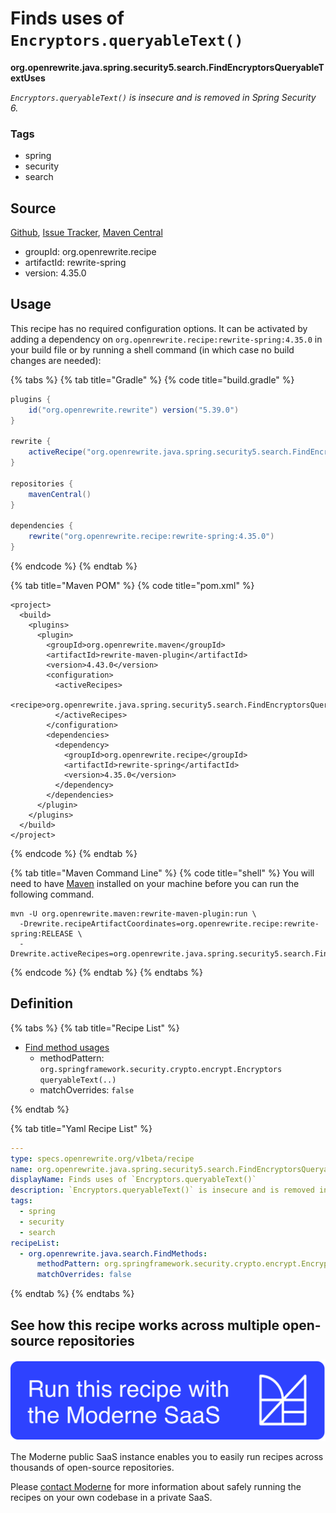 # Finds uses of `Encryptors.queryableText()`

**org.openrewrite.java.spring.security5.search.FindEncryptorsQueryableTextUses**

_`Encryptors.queryableText()` is insecure and is removed in Spring Security 6._

### Tags

* spring
* security
* search

## Source

[Github](https://github.com/openrewrite/rewrite-spring/blob/main/src/main/resources/META-INF/rewrite/spring-security-58.yml), [Issue Tracker](https://github.com/openrewrite/rewrite-spring/issues), [Maven Central](https://central.sonatype.com/artifact/org.openrewrite.recipe/rewrite-spring/4.35.0/jar)

* groupId: org.openrewrite.recipe
* artifactId: rewrite-spring
* version: 4.35.0


## Usage

This recipe has no required configuration options. It can be activated by adding a dependency on `org.openrewrite.recipe:rewrite-spring:4.35.0` in your build file or by running a shell command (in which case no build changes are needed): 

{% tabs %}
{% tab title="Gradle" %}
{% code title="build.gradle" %}
```groovy
plugins {
    id("org.openrewrite.rewrite") version("5.39.0")
}

rewrite {
    activeRecipe("org.openrewrite.java.spring.security5.search.FindEncryptorsQueryableTextUses")
}

repositories {
    mavenCentral()
}

dependencies {
    rewrite("org.openrewrite.recipe:rewrite-spring:4.35.0")
}
```
{% endcode %}
{% endtab %}

{% tab title="Maven POM" %}
{% code title="pom.xml" %}
```markup
<project>
  <build>
    <plugins>
      <plugin>
        <groupId>org.openrewrite.maven</groupId>
        <artifactId>rewrite-maven-plugin</artifactId>
        <version>4.43.0</version>
        <configuration>
          <activeRecipes>
            <recipe>org.openrewrite.java.spring.security5.search.FindEncryptorsQueryableTextUses</recipe>
          </activeRecipes>
        </configuration>
        <dependencies>
          <dependency>
            <groupId>org.openrewrite.recipe</groupId>
            <artifactId>rewrite-spring</artifactId>
            <version>4.35.0</version>
          </dependency>
        </dependencies>
      </plugin>
    </plugins>
  </build>
</project>
```
{% endcode %}
{% endtab %}

{% tab title="Maven Command Line" %}
{% code title="shell" %}
You will need to have [Maven](https://maven.apache.org/download.cgi) installed on your machine before you can run the following command.

```shell
mvn -U org.openrewrite.maven:rewrite-maven-plugin:run \
  -Drewrite.recipeArtifactCoordinates=org.openrewrite.recipe:rewrite-spring:RELEASE \
  -Drewrite.activeRecipes=org.openrewrite.java.spring.security5.search.FindEncryptorsQueryableTextUses
```
{% endcode %}
{% endtab %}
{% endtabs %}


## Definition

{% tabs %}
{% tab title="Recipe List" %}
* [Find method usages](../../../../java/search/findmethods.md)
  * methodPattern: `org.springframework.security.crypto.encrypt.Encryptors queryableText(..)`
  * matchOverrides: `false`

{% endtab %}

{% tab title="Yaml Recipe List" %}
```yaml
---
type: specs.openrewrite.org/v1beta/recipe
name: org.openrewrite.java.spring.security5.search.FindEncryptorsQueryableTextUses
displayName: Finds uses of `Encryptors.queryableText()`
description: `Encryptors.queryableText()` is insecure and is removed in Spring Security 6.
tags:
  - spring
  - security
  - search
recipeList:
  - org.openrewrite.java.search.FindMethods:
      methodPattern: org.springframework.security.crypto.encrypt.Encryptors queryableText(..)
      matchOverrides: false

```
{% endtab %}
{% endtabs %}

## See how this recipe works across multiple open-source repositories

[![Moderne Link Image](/.gitbook/assets/ModerneRecipeButton.png)](https://public.moderne.io/recipes/org.openrewrite.java.spring.security5.search.FindEncryptorsQueryableTextUses)

The Moderne public SaaS instance enables you to easily run recipes across thousands of open-source repositories.

Please [contact Moderne](https://moderne.io/product) for more information about safely running the recipes on your own codebase in a private SaaS.
